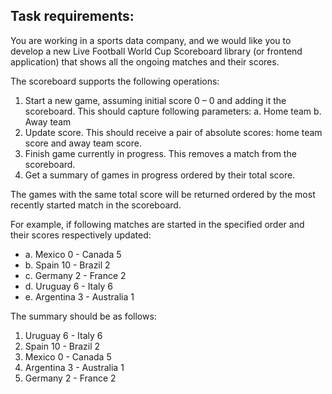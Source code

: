 ## Task requirements:

You are working in a sports data company, and we would like you to develop a new 
Live Football World Cup Scoreboard library (or frontend application) that shows all the ongoing matches and their scores.

The scoreboard supports the following operations:

1. Start a new game, assuming initial score 0 – 0 and adding it the scoreboard. 
This should capture following parameters: a. Home team b. Away team
2. Update score. This should receive a pair of absolute scores: home team score and away team score.
3. Finish game currently in progress. This removes a match from the scoreboard.
4. Get a summary of games in progress ordered by their total score.

The games with the same total score will be returned ordered by the most recently started match in the scoreboard.

For example, if following matches are started in the specified order and their scores respectively updated:

* a. Mexico 0 - Canada 5
* b. Spain 10 - Brazil 2
* c. Germany 2 - France 2
* d. Uruguay 6 - Italy 6
* e. Argentina 3 - Australia 1

The summary should be as follows:

1. Uruguay 6 - Italy 6
2. Spain 10 - Brazil 2
3. Mexico 0 - Canada 5
4. Argentina 3 - Australia 1
5. Germany 2 - France 2
